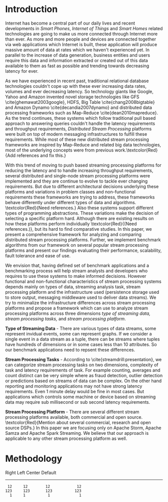 # Introduction

Internet has become a central part of our daily lives and recent developments in
*Smart Phones*, *Internet of Things* and *Smart Homes* related technologies are going to make us more connected through Internet more than ever. As more and more people and devices are connected together via web applications which Internet is built, these application will produce massive amount of data at rates which we haven't experienced yet. In parallel to the increase of data generation, business entities and users require this data and information extracted or created out of this data available to them as fast as possible and trending towards decreasing latency for ever.

As we have experienced in recent past, traditional relational database technologies couldn't cope up with these ever increasing data rates, volumes and ever decreasing latency. So technology giants like Google, Yahoo and Amazon invented  novel storage technologies like GFS \cite{ghemawat2003google}, HDFS, Big Table \cite{chang2008bigtable} and Amazon Dynamo \cite{decandia2007dynamo} and distributed data processing frameworks such as Map-Reduce \cite{dean2010mapreduce}. As the trend continues, these systems which follow traditional pull based approach to answering queries couldn't handle the latency requirements and throughput requirements, *Distributed Stream Processing* platforms were built on top of modern messaging infrastructures to fulfill these requirements. While most of these new distributed stream processing frameworks are inspired by Map-Reduce and related big data technologies, most of the underlying concepts were from previous work.\textcolor{Red}{Add references and fix this.}

With this trend of moving to push based streaming processing platforms for reducing the latency and to handle increasing throughput requirements, several distributed and single-node stream processing platforms were implemented and they are continue to evolve to tackle ever changing requirements. But due to different architectural decisions underlying these platforms and variations in problem classes and non-functional requirements these frameworks are trying to address, these frameworks behave differently under different types of data and algorithms. \textcolor{Red}{Need references.} Also these systems support different types of programming abstractions. These variations make the decision of selecting a specific platform hard. Although there are existing results on how these platforms perform individually \textcolor{Red}{(Need references.)}, but its hard to find comparative studies. In this paper, we present a comprehensive framework for analyzing and comparing distributed stream processing platforms. Further, we implement benchmark algorithms from our framework on several popular stream processing platforms and present our findings evaluating their performance, scalability, fault tolerance and ease of use.

We envision that, having defined set of benchmark applications and a benchmarking process will help stream analysts and developers who requires to use these systems to make informed decisions. However functional and non-functional characteristics  of stream processing systems depends mainly on types of data, streaming analysis task, stream processing platform and the infrastructure used (persistence storage used to store output, messaging middleware used to deliver data streams). We try to minimalize the infrastructure differences across stream processing platforms  and propose a framework which can use to analyze stream processing platforms across three dimensions *type of streaming data, stream processing tasks,* and *stream processing platform*.

**Type of Streaming Data** - There are various types of data streams, some represent invidual events, some can represent graphs. If we consider a single event in a data stream as a tuple, there can be streams where tuples have hundreds of dimensions or in some cases less than 10 attributes. So our benchmark applications need to repsent these differences.

**Stream Processing Tasks** - According to \cite{streamdrill:presentation}, we can categorize stream processing tasks on two dimensions, complexity of task and latency requirements of task. For example counting, averages and count distinct can be very simple where as fraud detection, outlier detection or predictions based on streams of data can be complex. On the other hand reporting and monitoring applications may not have strong latency requirements. Even 1 minute delay would be fine in most cases. But applications which controls some machine or device based on streaming data may require sub millisecond or sub second latency requirements.

**Stream Processing Platform** - There are several different stream processing platforms available, both commercial and open source. \textcolor{Red}{Mention about several commercial, research and open source DSPs.} In this paper we are focusing only on Apache Storm, Apache Samza and Apache Spark Streaming. We believe that our approach is applicable to any other stream processing platform as well.

# Methodology

  Right     Left     Center     Default
-------     ------ ----------   -------
     12     12        12            12
    123     123       123          123
      1     1          1             1

